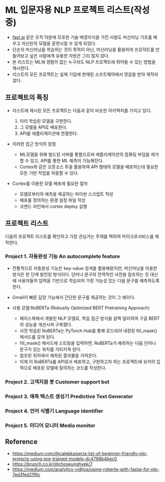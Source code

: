 # ML 입문자용 NLP 프로젝트 리스트(작성중)
- [fast.ai](http://fast.ai/) 같은 조직 덕분에 모호한 기술 배경지식을 가진 사람도 머신러닝 기초를 배우고 자신만의 모델을 훈련시킬 수 있게 되었다.
- 단순히 머신러닝을 학습하는 것이 목적이 아닌, 머신러닝을 활용하여 프로덕트를 만들어보고 싶은 사람에게 유용한 자원은 그리 많지 않다.
- 본 리스트는 ML에 경험이 없는 누구라도 NLP 프로젝트에 뛰어들 수 있는 방법을 제시한다.
- 리스트의 모든 프로젝트는 실제 기업에 판매된 소프트웨어에서 영감을 받아 제작되었다.

## 프로젝트의 특징
- 리스트에 제시된 모든 프로젝트는 다음과 같이 비슷한 아키텍처를 가지고 있다.
  1. 미리 학습된 모델을 구현한다.
  2. 그 모델을 API로 배포한다.
  3. API를 애플리케이션에 연결한다.
 
- 이러한 접근 방식의 장점
  - ML모델을 위해 빌드된 서버를 통함으로써 애플리케이션의 컴퓨팅 부담을 제거할 수 있고, API를 통한 ML 예측이 가능해진다. 
  - Cortex와 같은 오픈소스 투을 활용하여 API 형태의 모델을 배포하는데 필요한 모든 기반 작업을 자동할 수 있다.

- Cortex를 이용한 모델 배포에 필요한 절차
  - 모델로부터의 예측을 제공하는 파이썬 스크립트 작성
  - 배포를 정의하는 환경 설정 파일 작성
  - 코멘드 라인에서 cortex deploy 실행

## 프로젝트 리스트
다음의 프로젝트 리스트를 확인하고 가장 관심가는 주제를 택하여 마이크로서비스를 제작한다.

### Project 1. 자동완성 기능 An autocomplete feature
- 전통적으로 자동완성 기능은 key-value 검색을 활용해왔지만, 머신머닝을 이용한 방식은 한 단계 발전된 방식이다. 단어나 문구의 전역적인 사전을 참조하는 것 대신에 사용자들의 입력을 기반으로 학습되어 가장 가능성 있는 다음 문구를 예측하도록 한다.
- Gmail이 빠른 답장 기능에서 간단한 문구를 제공하는 것이 그 예이다.

- 사용 모델:RoBERTa (Robustly Optimized BERT Pretraining Approach)
  - 페이스북에서 개발된 NLP 모델로, 학습 접근 방식을 살짝 달리하여 구글 BERT의 성능을 개선시켜 구축했다.
  - 사전 학습된 RoBERTa는 PyTorch Hub를 통해 로드되어 내장된 fill_mask() 메서드를 갖게 된다.
  - fill_mask() 메서드에 스트링을 입력하면, RoBERTa가 예측하는 다음 단어나 문구가 있는 위치를 가리키게 된다.
  - 참조된 위치에서 예측된 결과물을 가져온다.
  - 이제 이 RoBERTa를 API로서 배포하고, 구현하고자 하는 프로젝트에 유저의 입력으로 배포된 모델에 질의하는 코드를 작성한다.


### Project 2. 고객지원 봇 Customer support bot

### Project 3. 예측 텍스트 생성기 Predictive Text Generator

### Project 4. 언어 식별기 Language identifier

### Project 5. 미디어 모니터 Media monitor


## Reference
- https://medium.com/@calebkaiser/a-list-of-beginner-friendly-nlp-projects-using-pre-trained-models-dc4768b4bec0
- https://brunch.co.kr/@choseunghyek/7
- https://medium.com/analytics-vidhya/using-roberta-with-fastai-for-nlp-7ed3fed21f6c
